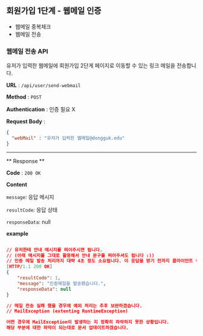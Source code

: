 ## 회원가입 1단계 - 웹메일 인증 

- 웹메일 중복체크 
- 웹메일 전송



### 웹메일 전송  API  

유저가 입력한 웹메일에 회원가입 2단게 페이지로 이동할 수 있는 링크 메일을 전송합니다.

**URL** : `/api/user/send-webmail` 

**Method** : `POST`

**Authentication** : 인증 필요 X 

**Request Body** : 

```json
{
  "webMail" : "유저가 입력한 웹메일@dongguk.edu"
}
```



___

** Response **

**Code** : `200 OK`

**Content**

`message`: 응답 메시지 

`resultCode`: 응답 상태 

`responseData`:  null

**example**

```json

// 유저한테 안내 메시지를 띄어주시면 됩니다. 
// (아래 메시지를 그대로 활용해서 안내 문구를 띄어주셔도 됩니다 :))
// 인증 메일 발송 처리까지 대략 4초 정도 소요됩니다. 이 응답을 받기 전까지 클라이언트 측에서 로딩바 등을 활용하면 좋을 것 같습니다. 
[HTTP/1.1 200 OK]
{
    "resultCode": 1,
    "message": "인증메일을 발송했습니다.",
    "responseData": null
}

// 메일 전송 실패 했을 경우에 예외 처리는 추후 보완하겠습니다. 
// MailException (extenting RuntimeException)

어떤 경우에 MailException이 발생하는 지 정확히 파악하지 못한 상황입니다. 
해당 부분에 대한 파악이 되는대로 문서 업데이트하겠습니다. 

```